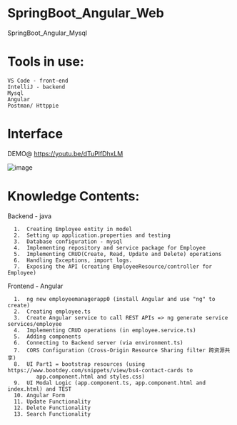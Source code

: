 # SpringBoot_Angular_Web
SpringBoot_Angular_Mysql

# Tools in use:
  
    VS Code - front-end
    IntelliJ - backend
    Mysql
    Angular
    Postman/ Httppie

# Interface
 DEMO@ 
https://youtu.be/dTuPlfDhxLM  

![image](https://github.com/VinaFu/SpringBoot_Angular_Web/assets/105020281/d0b09eee-b002-4d93-acba-45d000581b5e)

# Knowledge Contents:

  Backend - java
  
      1.  Creating Employee entity in model
      2.  Setting up application.properties and testing 
      3.  Database configuration - mysql
      4.  Implementing repository and service package for Employee
      5.  Implementing CRUD(Create, Read, Update and Delete) operations
      6.  Handling Exceptions, import logs.
      7.  Exposing the API (creating EmployeeResource/controller for Employee)
     
  Frontend - Angular
  
      1.  ng new employeemanagerapp0 (install Angular and use "ng" to create)
      2.  Creating employee.ts
      3.  Create Angular service to call REST APIs => ng generate service services/employee
      4.  Implementing CRUD operations (in employee.service.ts)
      5.  Adding components
      6.  Connecting to Backend server (via environment.ts)
      7.  CORS Configuration (Cross-Origin Resource Sharing filter 跨资源共享)
      8.  UI Part1 = bootstrap resources (using https://www.bootdey.com/snippets/view/bs4-contact-cards to 
             app.component.html and styles.css) 
      9.  UI Modal Logic (app.component.ts, app.component.html and index.html) and TEST 
      10. Angular Form
      11. Update Functionality
      12. Delete Functionality
      13. Search Functionality


